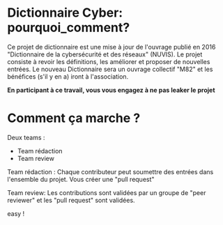 
# Dictionnaire Cyber: pourquoi_comment?

Ce projet de dictionnaire est une mise à jour de l'ouvrage publié en 2016 "Dictionnaire de la cybersécurité et des réseaux" (NUVIS).
Le projet consiste à revoir les définitions, les améliorer et proposer de nouvelles entrées. 
Le nouveau Dictionnaire sera un ouvrage collectif "M82" et les bénéfices (s'il y en a) iront à l'association.

**En participant à ce travail, vous vous engagez à ne pas leaker le projet** 

# Comment ça marche ?
Deux teams :
  - Team rédaction
  - Team review
  
Team rédaction : Chaque contributeur peut soumettre des entrées dans l'ensemble du projet. Vous créer une "pull request"

Team review: Les contributions sont validées par un groupe de "peer reviewer" et les "pull request" sont validées.

easy !

